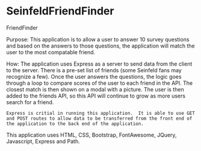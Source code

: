 # SeinfeldFriendFinder
FriendFinder 

Purpose:
    This application is to allow a user to answer 10 survey questions and based on the answers to those questions, the application will match the user to the most compatable friend.

How:
    The application uses Express as a server to send data from the client to the server. There is a pre-set list of friends (some Seinfeld fans may recognize a few).  Once the user answers the questions, the logic goes through a loop to compare scores of the user to each friend in the API.  The closest match is then shown on a modal with a picture.  The user is then added to the friends API, so this API will continue to grow as more users search for a friend. 

    Express is critial in running this application.  It is able to use GET and POST routes to allow data to be transferred from the front end of the application to the back end of the application. 

This application uses HTML, CSS, Bootstrap, FontAwesome, JQuery, Javascript, Express and Path.